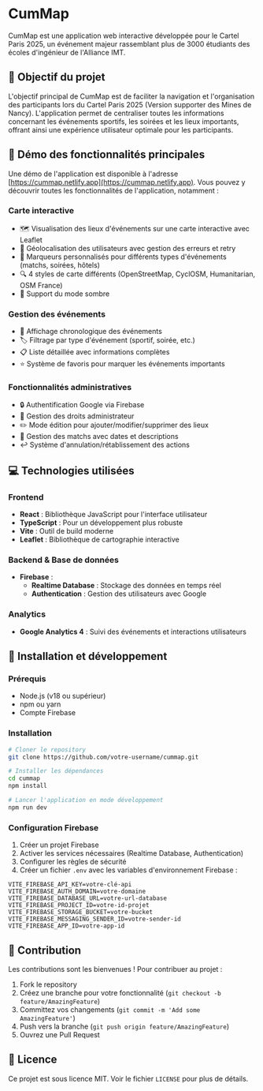 # CumMap

CumMap est une application web interactive développée pour le Cartel Paris 2025, un événement majeur rassemblant plus de 3000 étudiants des écoles d'ingénieur de l'Alliance IMT.

## 🎯 Objectif du projet

L'objectif principal de CumMap est de faciliter la navigation et l'organisation des participants lors du Cartel Paris 2025 (Version supporter des Mines de Nancy). L'application permet de centraliser toutes les informations concernant les événements sportifs, les soirées et les lieux importants, offrant ainsi une expérience utilisateur optimale pour les participants. 

## 🎥 Démo des fonctionnalités principales

Une démo de l'application est disponible à l'adresse [https://cummap.netlify.app](https://cummap.netlify.app). 
Vous pouvez y découvrir toutes les fonctionnalités de l'application, notamment :

### Carte interactive
- 🗺️ Visualisation des lieux d'événements sur une carte interactive avec Leaflet
- 🎯 Géolocalisation des utilisateurs avec gestion des erreurs et retry
- 📍 Marqueurs personnalisés pour différents types d'événements (matchs, soirées, hôtels)
- 🔍 4 styles de carte différents (OpenStreetMap, CyclOSM, Humanitarian, OSM France)
- 🎨 Support du mode sombre

### Gestion des événements
- 📅 Affichage chronologique des événements
- 🏷️ Filtrage par type d'événement (sportif, soirée, etc.)
- 📋 Liste détaillée avec informations complètes
- ⭐ Système de favoris pour marquer les événements importants

### Fonctionnalités administratives
- 🔒 Authentification Google via Firebase
- 👤 Gestion des droits administrateur
- ✏️ Mode édition pour ajouter/modifier/supprimer des lieux
- 📝 Gestion des matchs avec dates et descriptions
- ↩️ Système d'annulation/rétablissement des actions

## 💻 Technologies utilisées

### Frontend
- **React** : Bibliothèque JavaScript pour l'interface utilisateur
- **TypeScript** : Pour un développement plus robuste
- **Vite** : Outil de build moderne
- **Leaflet** : Bibliothèque de cartographie interactive

### Backend & Base de données
- **Firebase** : 
  - **Realtime Database** : Stockage des données en temps réel
  - **Authentication** : Gestion des utilisateurs avec Google

### Analytics
- **Google Analytics 4** : Suivi des événements et interactions utilisateurs

## 🔧 Installation et développement

### Prérequis
- Node.js (v18 ou supérieur)
- npm ou yarn
- Compte Firebase

### Installation
```bash
# Cloner le repository
git clone https://github.com/votre-username/cummap.git

# Installer les dépendances
cd cummap
npm install

# Lancer l'application en mode développement
npm run dev
```

### Configuration Firebase
1. Créer un projet Firebase
2. Activer les services nécessaires (Realtime Database, Authentication)
3. Configurer les règles de sécurité
4. Créer un fichier `.env` avec les variables d'environnement Firebase :
```
VITE_FIREBASE_API_KEY=votre-clé-api
VITE_FIREBASE_AUTH_DOMAIN=votre-domaine
VITE_FIREBASE_DATABASE_URL=votre-url-database
VITE_FIREBASE_PROJECT_ID=votre-id-projet
VITE_FIREBASE_STORAGE_BUCKET=votre-bucket
VITE_FIREBASE_MESSAGING_SENDER_ID=votre-sender-id
VITE_FIREBASE_APP_ID=votre-app-id
```

## 🤝 Contribution

Les contributions sont les bienvenues ! Pour contribuer au projet :
1. Fork le repository
2. Créez une branche pour votre fonctionnalité (`git checkout -b feature/AmazingFeature`)
3. Committez vos changements (`git commit -m 'Add some AmazingFeature'`)
4. Push vers la branche (`git push origin feature/AmazingFeature`)
5. Ouvrez une Pull Request

## 📝 Licence

Ce projet est sous licence MIT. Voir le fichier `LICENSE` pour plus de détails.


